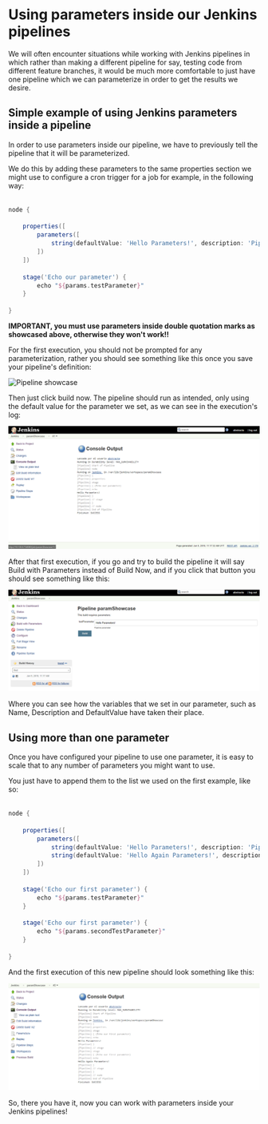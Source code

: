 # Using parameters inside our Jenkins pipelines

We will often encounter situations while working with Jenkins pipelines in which rather than making a different pipeline for say, testing code from different feature branches, it would be much more comfortable to just have one pipeline which we can parameterize in order to get the results we desire.

## Simple example of using Jenkins parameters inside a pipeline

In order to use parameters inside our pipeline, we have to previously tell the pipeline that it will be parameterized.

We do this by adding these parameters to the same properties section we might use to configure a cron trigger for a job for example, in the following way:

``` groovy

node {

    properties([
        parameters([
            string(defaultValue: 'Hello Parameters!', description: 'Pipeline parameter', name: 'testParameter', trim: false)
        ])
    ])

    stage('Echo our parameter') {
        echo "${params.testParameter}"
    }

}

```

**IMPORTANT, you must use parameters inside double quotation marks as showcased above, otherwise they won't work!!**

For the first execution, you should not be prompted for any parameterization, rather you should see something like this once you save your pipeline's definition:

![Pipeline showcase](../img/Capture0.PNG)

Then just click build now. The pipeline should run as intended, only using the default value for the parameter we set, as we can see in the execution's log:

![Pipeline first run](img/Capture1.PNG)

After that first execution, if you go and try to build the pipeline it will say Build with Parameters instead of Build Now, and if you click that button you should see something like this:

![Pipeline parameters](img/Capture2.PNG)

Where you can see how the variables that we set in our parameter, such as Name, Description and DefaultValue have taken their place.

## Using more than one parameter

Once you have configured your pipeline to use one parameter, it is easy to scale that to any number of parameters you might want to use.

You just have to append them to the list we used on the first example, like so:

``` groovy

node {

    properties([
        parameters([
            string(defaultValue: 'Hello Parameters!', description: 'Pipeline parameter', name: 'testParameter', trim: false),
            string(defaultValue: 'Hello Again Parameters!', description: 'Pipeline parameter number two', name: 'secondTestParameter', trim: false)
        ])
    ])

    stage('Echo our first parameter') {
        echo "${params.testParameter}"
    }

    stage('Echo our first parameter') {
        echo "${params.secondTestParameter}"
    }

}

```

And the first execution of this new pipeline should look something like this:

![Pipeline with multiple parameters](img/Capture3.PNG)

So, there you have it, now you can work with parameters inside your Jenkins pipelines!
